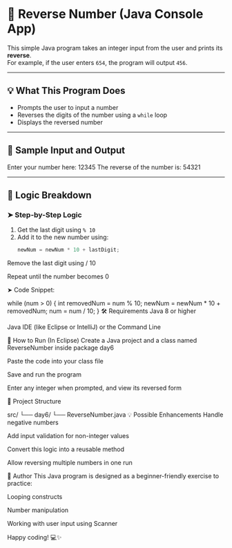 # 🔁 Reverse Number (Java Console App)

This simple Java program takes an integer input from the user and prints its **reverse**.  
For example, if the user enters `654`, the program will output `456`.

---

## 💡 What This Program Does

- Prompts the user to input a number
- Reverses the digits of the number using a `while` loop
- Displays the reversed number

---

## 📌 Sample Input and Output

Enter your number here: 12345 The reverse of the number is: 54321


---

## 🧠 Logic Breakdown

### ➤ Step-by-Step Logic

1. Get the last digit using `% 10`
2. Add it to the new number using:
   ```java
   newNum = newNum * 10 + lastDigit;
Remove the last digit using / 10

Repeat until the number becomes 0

➤ Code Snippet:

while (num > 0) {
    int removedNum = num % 10;
    newNum = newNum * 10 + removedNum;
    num = num / 10;
}
🛠 Requirements
Java 8 or higher

Java IDE (like Eclipse or IntelliJ) or the Command Line

🚀 How to Run (In Eclipse)
Create a Java project and a class named ReverseNumber inside package day6

Paste the code into your class file

Save and run the program

Enter any integer when prompted, and view its reversed form

📂 Project Structure

src/
└── day6/
    └── ReverseNumber.java
💡 Possible Enhancements
Handle negative numbers

Add input validation for non-integer values

Convert this logic into a reusable method

Allow reversing multiple numbers in one run

👤 Author
This Java program is designed as a beginner-friendly exercise to practice:

Looping constructs

Number manipulation

Working with user input using Scanner

Happy coding! 💻✨
